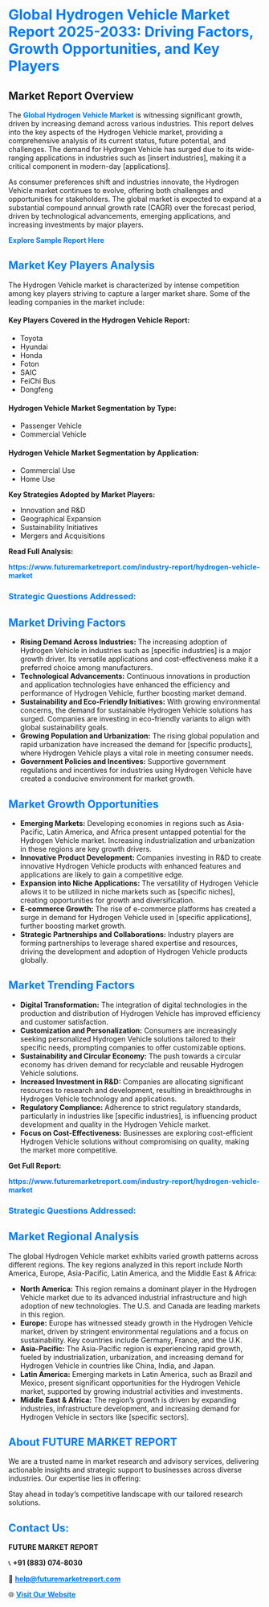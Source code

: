 <h1 style="color: #007BFF;">Global Hydrogen Vehicle Market Report 2025-2033: Driving Factors, Growth Opportunities, and Key Players</h1>

<section id="overview">
<h2>Market Report Overview</h2>
<p>The <a href="https://www.futuremarketreport.com/industry-report/hydrogen-vehicle-market" style="color: #007BFF; text-decoration: none;"><strong>Global Hydrogen Vehicle Market</strong></a> is witnessing significant growth, driven by increasing demand across various industries. This report delves into the key aspects of the Hydrogen Vehicle market, providing a comprehensive analysis of its current status, future potential, and challenges. The demand for Hydrogen Vehicle has surged due to its wide-ranging applications in industries such as [insert industries], making it a critical component in modern-day [applications].</p>
<p>As consumer preferences shift and industries innovate, the Hydrogen Vehicle market continues to evolve, offering both challenges and opportunities for stakeholders. The global market is expected to expand at a substantial compound annual growth rate (CAGR) over the forecast period, driven by technological advancements, emerging applications, and increasing investments by major players.</p>
</section>

<section id="overview">
<p><a href="https://www.futuremarketreport.com/request-sample/reportId=26432" style="color: #007BFF; text-decoration: none;"><strong>Explore Sample Report Here</strong></a></p>
</section>

<section id="key-players">
<h2 style="color: #007BFF;">Market Key Players Analysis</h2>
<p>The Hydrogen Vehicle market is characterized by intense competition among key players striving to capture a larger market share. Some of the leading companies in the market include:</p>
<h4>Key Players Covered in the Hydrogen Vehicle Report:</h4>
<ul><li>Toyota</li><li>Hyundai</li><li>Honda</li><li>Foton</li><li>SAIC</li><li>FeiChi Bus</li><li>Dongfeng</li></ul>
<h4>Hydrogen Vehicle Market Segmentation by Type:</h4>
<ul><li>Passenger Vehicle</li><li>Commercial Vehicle</li></ul>

<h4>Hydrogen Vehicle Market Segmentation by Application:</h4>
<ul><li>Commercial Use</li><li>Home Use</li></ul>
<p><strong>Key Strategies Adopted by Market Players:</strong></p>
<ul>
<li>Innovation and R&D</li>
<li>Geographical Expansion</li>
<li>Sustainability Initiatives</li>
<li>Mergers and Acquisitions</li>
</ul>
</section>

<section>
<p><strong>Read Full Analysis: </strong></p><a href="https://www.futuremarketreport.com/industry-report/hydrogen-vehicle-market" style="color: #007BFF; text-decoration: none;"><strong>https://www.futuremarketreport.com/industry-report/hydrogen-vehicle-market</strong></a>
<h3 style="color: #007BFF;">Strategic Questions Addressed:</h3>
</section>

<section id="driving-factors">
<h2 style="color: #007BFF;">Market Driving Factors</h2>
<ul>
<li><strong>Rising Demand Across Industries:</strong> The increasing adoption of Hydrogen Vehicle in industries such as [specific industries] is a major growth driver. Its versatile applications and cost-effectiveness make it a preferred choice among manufacturers.</li>
<li><strong>Technological Advancements:</strong> Continuous innovations in production and application technologies have enhanced the efficiency and performance of Hydrogen Vehicle, further boosting market demand.</li>
<li><strong>Sustainability and Eco-Friendly Initiatives:</strong> With growing environmental concerns, the demand for sustainable Hydrogen Vehicle solutions has surged. Companies are investing in eco-friendly variants to align with global sustainability goals.</li>
<li><strong>Growing Population and Urbanization:</strong> The rising global population and rapid urbanization have increased the demand for [specific products], where Hydrogen Vehicle plays a vital role in meeting consumer needs.</li>
<li><strong>Government Policies and Incentives:</strong> Supportive government regulations and incentives for industries using Hydrogen Vehicle have created a conducive environment for market growth.</li>
</ul>
</section>

<section id="growth-opportunities">
<h2 style="color: #007BFF;">Market Growth Opportunities</h2>
<ul>
<li><strong>Emerging Markets:</strong> Developing economies in regions such as Asia-Pacific, Latin America, and Africa present untapped potential for the Hydrogen Vehicle market. Increasing industrialization and urbanization in these regions are key growth drivers.</li>
<li><strong>Innovative Product Development:</strong> Companies investing in R&D to create innovative Hydrogen Vehicle products with enhanced features and applications are likely to gain a competitive edge.</li>
<li><strong>Expansion into Niche Applications:</strong> The versatility of Hydrogen Vehicle allows it to be utilized in niche markets such as [specific niches], creating opportunities for growth and diversification.</li>
<li><strong>E-commerce Growth:</strong> The rise of e-commerce platforms has created a surge in demand for Hydrogen Vehicle used in [specific applications], further boosting market growth.</li>
<li><strong>Strategic Partnerships and Collaborations:</strong> Industry players are forming partnerships to leverage shared expertise and resources, driving the development and adoption of Hydrogen Vehicle products globally.</li>
</ul>
</section>

<section id="trending-factors">
<h2 style="color: #007BFF;">Market Trending Factors</h2>
<ul>
<li><strong>Digital Transformation:</strong> The integration of digital technologies in the production and distribution of Hydrogen Vehicle has improved efficiency and customer satisfaction.</li>
<li><strong>Customization and Personalization:</strong> Consumers are increasingly seeking personalized Hydrogen Vehicle solutions tailored to their specific needs, prompting companies to offer customizable options.</li>
<li><strong>Sustainability and Circular Economy:</strong> The push towards a circular economy has driven demand for recyclable and reusable Hydrogen Vehicle solutions.</li>
<li><strong>Increased Investment in R&D:</strong> Companies are allocating significant resources to research and development, resulting in breakthroughs in Hydrogen Vehicle technology and applications.</li>
<li><strong>Regulatory Compliance:</strong> Adherence to strict regulatory standards, particularly in industries like [specific industries], is influencing product development and quality in the Hydrogen Vehicle market.</li>
<li><strong>Focus on Cost-Effectiveness:</strong> Businesses are exploring cost-efficient Hydrogen Vehicle solutions without compromising on quality, making the market more competitive.</li>
</ul>
</section>

<section>
<p><strong>Get Full Report: </strong></p><a href="https://www.futuremarketreport.com/industry-report/hydrogen-vehicle-market" style="color: #007BFF; text-decoration: none;"><strong>https://www.futuremarketreport.com/industry-report/hydrogen-vehicle-market</strong></a>
<h3 style="color: #007BFF;">Strategic Questions Addressed:</h3>
</section>


<section id="regional-analysis">
<h2 style="color: #007BFF;">Market Regional Analysis</h2>
<p>The global Hydrogen Vehicle market exhibits varied growth patterns across different regions. The key regions analyzed in this report include North America, Europe, Asia-Pacific, Latin America, and the Middle East & Africa:</p>
<ul>
<li><strong>North America:</strong> This region remains a dominant player in the Hydrogen Vehicle market due to its advanced industrial infrastructure and high adoption of new technologies. The U.S. and Canada are leading markets in this region.</li>
<li><strong>Europe:</strong> Europe has witnessed steady growth in the Hydrogen Vehicle market, driven by stringent environmental regulations and a focus on sustainability. Key countries include Germany, France, and the U.K.</li>
<li><strong>Asia-Pacific:</strong> The Asia-Pacific region is experiencing rapid growth, fueled by industrialization, urbanization, and increasing demand for Hydrogen Vehicle in countries like China, India, and Japan.</li>
<li><strong>Latin America:</strong> Emerging markets in Latin America, such as Brazil and Mexico, present significant opportunities for the Hydrogen Vehicle market, supported by growing industrial activities and investments.</li>
<li><strong>Middle East & Africa:</strong> The region’s growth is driven by expanding industries, infrastructure development, and increasing demand for Hydrogen Vehicle in sectors like [specific sectors].</li>
</ul>
</section>

<footer>
<h2 style="color: #007BFF;">About FUTURE MARKET REPORT</h2>
<p>We are a trusted name in market research and advisory services, delivering actionable insights and strategic support to businesses across diverse industries. Our expertise lies in offering:</p>

<p>Stay ahead in today’s competitive landscape with our tailored research solutions.</p>

<h2 style="color: #007BFF;">Contact Us:</h2>
<p><strong>FUTURE MARKET REPORT</strong></p>
<p>📞 <strong>+91 (883) 074-8030</strong></p>
<p>📧 <strong><a href="mailto:help@futuremarketreport.com" style="color: #007BFF;">help@futuremarketreport.com</a></strong></p>
<p>🌐 <strong><a href="https://www.futuremarketreport.com/" style="color: #007BFF;">Visit Our Website</a></strong></p>
</footer>